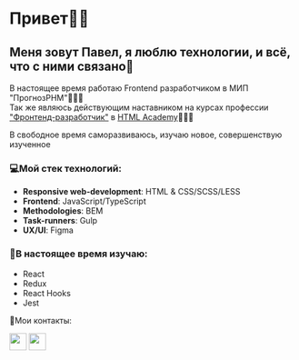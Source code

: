 <h1>Привет👋🏼</h1>

<h2>Меня зовут Павел, я люблю технологии, и всё, что с ними связано🖤</h2>

<p>В настоящее время работаю Frontend разработчиком в МИП "ПрогнозРНМ"👨🏼‍💻<br>
Так же являюсь действующим наставником на курсах профессии <a href="https://htmlacademy.ru/profession/frontender">"Фронтенд-разработчик"</a> в <a href="https://htmlacademy.ru">HTML Academy</a>👨🏼‍🎓</p>

<p>В свободное время саморазвиваюсь, изучаю новое, совершенствую изученное</p>

<h3>💻Мой стек технологий:</h3>
<ul>
  <li><b>Responsive web-development</b>: HTML & CSS/SCSS/LESS</li>
  <li><b>Frontend</b>: JavaScript/TypeScript</li>
  <li><b>Methodologies</b>: BEM</li>
  <li><b>Task-runners</b>: Gulp</li>
  <li><b>UX/UI</b>: Figma</li>
</ul>

<h3>🌱В настоящее время изучаю:</h3>
<ul>
  <li>React</li>
  <li>Redux</li>
  <li>React Hooks</li>
  <li>Jest</li>
</ul>

💌Мои контакты:  

<a href="https://t.me/nyukalo" target="_blank"><img src="https://img.icons8.com/fluent/30/000000/telegram-app.png" width="30" height="30"></a>
<a href="mailto:pavelnyukalo@gmail.com" target="_blank"><img src="https://img.icons8.com/fluent/30/000000/gmail--v2.png" width="30" height="30"></a>
